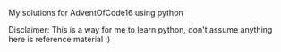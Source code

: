 My solutions for AdventOfCode16 using python

Disclaimer: This is a way for me to learn python, don't assume anything here is reference material :)  
